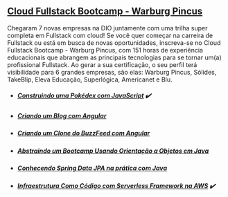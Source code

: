 ## [Cloud Fullstack Bootcamp - Warburg Pincus](https://github.com/gmurilo/dio/tree/main/formacao-css-web-developer)

Chegaram 7 novas empresas na DIO juntamente com uma trilha super completa em Fullstack com cloud! Se você quer começar na carreira de Fullstack ou está em busca de novas oportunidades, inscreva-se no Cloud Fullstack Bootcamp - Warburg Pincus, com 151 horas de experiência educacionais que abrangem as principais tecnologias para se tornar um(a) profissional Fullstack. Ao gerar a sua certificação, o seu perfil terá visibilidade para 6 grandes empresas, são elas: Warburg Pincus, Sólides, TakeBlip, Eleva Educação, Superlógica, Americanet e Blu.

- ##### [Construindo uma Pokédex com JavaScript](https://web.dio.me/project/construindo-uma-pokedex-com-javascript/learning/d3684309-5d5c-45d5-9715-c29127d65612) :heavy_check_mark:

- ##### [Criando um Blog com Angular](https://web.dio.me/project/criando-um-blog/learning/19013487-b8a3-4073-8b38-796e03d80453)

- ##### [Criando um Clone do BuzzFeed com Angular](https://web.dio.me/project/criando-um-clone-do-buzzfeed/learning/9b53d394-6442-4a79-b617-1e8c0b4738e8)

- ##### [Abstraindo um Bootcamp Usando Orientação a Objetos em Java](https://web.dio.me/project/abstraindo-um-bootcamp-usando-orientacao-objetos-em-java/learning/8afcd659-978c-477c-93db-846b83c2927e) 

- ##### [Conhecendo Spring Data JPA na prática com Java](https://web.dio.me/project/conhecendo-spring-data-jpa-na-pratica-com-java/learning/abd511f0-a5be-4f02-a204-03eb2614a12a)
 
- ##### [Infraestrutura Como Código com Serverless Framework na AWS](https://web.dio.me/project/infraestrutura-como-codigo-com-serverless-framework-na-aws/learning/bc741bc5-977c-49c9-bd5d-44b2381e847a)  :heavy_check_mark:
